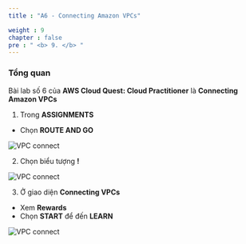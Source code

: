 ```yaml
---
title : "A6 - Connecting Amazon VPCs"

weight : 9
chapter : false
pre : " <b> 9. </b> "
---
```

### Tổng quan

Bài lab số 6 của **AWS Cloud Quest: Cloud Practitioner** là **Connecting Amazon VPCs**

1. Trong **ASSIGNMENTS**

- Chọn **ROUTE AND GO**

![VPC connect](/images/9.-connectvpc/1-connectvpc.png?width=90pc)

2. Chọn biểu tượng **!**

![VPC connect](/images/9.-connectvpc/2-connectvpc.png?width=90pc)

3. Ở giao diện **Connecting VPCs**

- Xem **Rewards**
- Chọn **START** để đến **LEARN**

![VPC connect](/images/9.-connectvpc/3-connectvpc.png?width=90pc)


